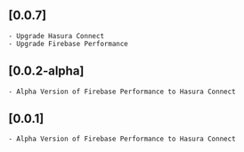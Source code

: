 ## [0.0.7] 
    - Upgrade Hasura Connect
    - Upgrade Firebase Performance
## [0.0.2-alpha] 
    - Alpha Version of Firebase Performance to Hasura Connect
## [0.0.1] 
    - Alpha Version of Firebase Performance to Hasura Connect
